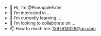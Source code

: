 - 👋 Hi, I’m @PineappleEater
- 👀 I’m interested in ...
- 🌱 I’m currently learning ...
- 💞️ I’m looking to collaborate on ...
- 📫 How to reach me: 1397613028@qq.com

<!---
PineappleEater/PineappleEater is a ✨ special ✨ repository because its `README.md` (this file) appears on your GitHub profile.
You can click the Preview link to take a look at your changes.
--->
